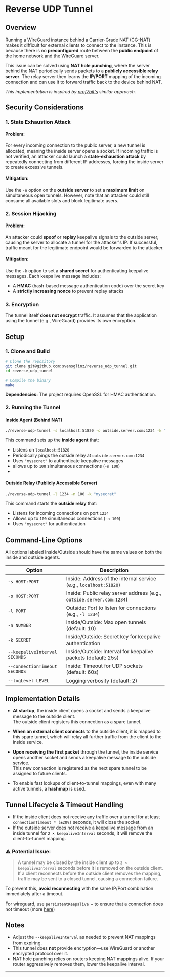 # Reverse UDP Tunnel

## Overview
Running a WireGuard instance behind a Carrier-Grade NAT (CG-NAT) makes it difficult for external clients to connect to the instance. This is because there is no **preconfigured** route between the **public endpoint** of the home network and the WireGuard server.

This issue can be solved using **NAT hole punching**, where the server behind the NAT periodically sends packets to a **publicly accessible relay server**. The relay server then learns the **IP/PORT** mapping of the incoming connection and can use it to forward traffic back to the device behind NAT.

*This implementation is inspired by [prof7bit's](https://github.com/prof7bit/udp-reverse-tunnel) similar approach.*

## Security Considerations

### 1. State Exhaustion Attack
#### Problem:
For every incoming connection to the public server, a new tunnel is allocated, meaning the inside server opens a socket. If incoming traffic is not verified, an attacker could launch a **state-exhaustion attack** by repeatedly connecting from different IP addresses, forcing the inside server to create excessive tunnels.

#### Mitigation:
Use the `-n` option on the **outside server** to set a **maximum limit** on simultaneous open tunnels. However, note that an attacker could still consume all available slots and block legitimate users.

### 2. Session Hijacking
#### Problem:
An attacker could **spoof** or **replay** keepalive signals to the outside server, causing the server to allocate a tunnel for the attacker's IP. If successful, traffic meant for the legitimate endpoint would be forwarded to the attacker.

#### Mitigation:
Use the `-k` option to set a **shared secret** for authenticating keepalive messages. Each keepalive message includes:
- A **HMAC** (hash-based message authentication code) over the secret key
- A **strictly increasing nonce** to prevent replay attacks

### 3. Encryption
The tunnel itself **does not encrypt** traffic. It assumes that the application using the tunnel (e.g., WireGuard) provides its own encryption.

## Setup

### 1. Clone and Build
```bash
# Clone the repository
git clone git@github.com:svensglinz/reverse_udp_tunnel.git
cd reverse_udp_tunnel

# Compile the binary
make
```

**Dependencies:** The project requires OpenSSL for HMAC authentication.

### 2. Running the Tunnel
#### Inside Agent (Behind NAT)
```bash
./reverse-udp-tunnel -s localhost:51820 -o outside.server.com:1234 -k "mysecret" -n 100
```
This command sets up the **inside agent** that:
- Listens on `localhost:51820`
- Periodically pings the outside relay at `outside.server.com:1234`
- Uses `"mysecret"` to authenticate keepalive messages
- allows up to `100` simultaneous connections (`-n 100`)
- 
#### Outside Relay (Publicly Accessible Server)
```bash
./reverse-udp-tunnel -l 1234 -n 100 -k "mysecret"
```
This command starts the **outside relay** that:
- Listens for incoming connections on port `1234`
- Allows up to `100` simultaneous connections (`-n 100`)
- Uses `"mysecret"` for authentication

## Command-Line Options

All options labeled Inside/Outside should have the same values on both the inside and outside agents.

| Option | Description                                                           |
|--------|-----------------------------------------------------------------------|
| `-s HOST:PORT` | Inside: Address of the internal service (e.g., `localhost:51820`)     |
| `-o HOST:PORT` | Inside: Public relay server address (e.g., `outside.server.com:1234`) |
| `-l PORT` | Outside: Port to listen for connections (e.g., `-l 1234`)             |
| `-n NUMBER` | Inside/Outside: Max open tunnels (default: 10)                        |
| `-k SECRET` | Inside/Outside: Secret key for keepalive authentication               |
| `--keepaliveInterval SECONDS` | Inside/Outside: Interval for keepalive packets (default: 25s)                         |
| `--connectionTimeout SECONDS` | Inside: Timeout for UDP sockets (default: 60s)                        |
| `--logLevel LEVEL` | Logging verbosity (default: 2)                                        |

## Implementation Details

- **At startup**, the inside client opens a socket and sends a keepalive message to the outside client.  
  The outside client registers this connection as a spare tunnel.

- **When an external client connects** to the outside client, it is mapped to this spare tunnel, which will relay all further traffic from the client to the inside service.

- **Upon receiving the first packet** through the tunnel, the inside service opens another socket and sends a keepalive message to the outside service.  
  This new connection is registered as the next spare tunnel to be assigned to future clients.

- To enable fast lookups of client-to-tunnel mappings, even with many active tunnels, a **hashmap** is used.
  
## Tunnel Lifecycle & Timeout Handling

- If the inside client does not receive any traffic over a tunnel for at least `connectionTimeout * (±20%)` seconds, it will close the socket.
- If the outside server does not receive a keepalive message from an inside tunnel for `2 × keepaliveInterval` seconds, it will remove the client-to-tunnel mapping.

### ⚠ Potential Issue:
> A tunnel may be closed by the inside client up to `2 × keepaliveInterval` seconds before it is removed on the outside client.  
> If a client reconnects before the outside client removes the mapping, traffic may be sent to a closed tunnel, causing a connection failure.

To prevent this, **avoid reconnecting** with the same IP/Port combination immediately after a timeout.

For wireguard, use `persistentKeepalive =` to ensure that a connection does not timeout (more [here](https://www.wireguard.com/quickstart/#nat-and-firewall-traversal-persistence)) 

## Notes
- Adjust the `--keepaliveInterval` as needed to prevent NAT mappings from expiring.
- This tunnel does **not** provide encryption—use WireGuard or another encrypted protocol over it.
- NAT hole punching relies on routers keeping NAT mappings alive. If your router aggressively removes them, lower the keepalive interval.

---
